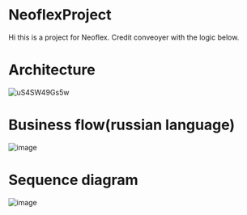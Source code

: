 # NeoflexProject
Hi this is a  project for Neoflex. Credit conveoyer with the logic below.</nr>


<h1>Architecture</h1>


![uS4SW49Gs5w](https://user-images.githubusercontent.com/101453514/185656155-daafff85-6333-4901-aa5c-0a2f41916a3b.jpg)


<h1>Business flow(russian language)</h1>


![image](https://user-images.githubusercontent.com/101453514/185656448-9e82ce77-59d1-4874-948e-c9a787d800fc.png)


<h1>Sequence diagram</h1>

![image](https://user-images.githubusercontent.com/101453514/185656757-2b9ec143-274b-4116-9b6c-1d1bde86ae08.png)


